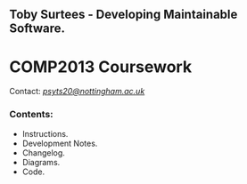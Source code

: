 

## Toby Surtees - Developing Maintainable Software.
# COMP2013 Coursework
Contact: *psyts20@nottingham.ac.uk*
### Contents:

 - Instructions.
 - Development Notes.
 - Changelog.
 - Diagrams.
 - Code.

